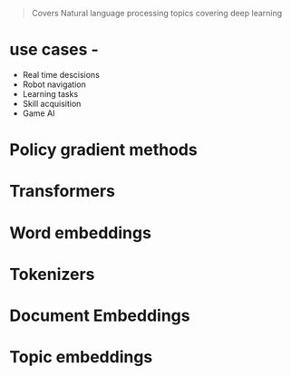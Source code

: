 > Covers Natural language processing topics covering deep learning

# use cases -

- Real time descisions
- Robot navigation
- Learning tasks
- Skill acquisition
- Game AI

# Policy gradient methods

# Transformers

# Word embeddings

# Tokenizers

# Document Embeddings

# Topic embeddings
